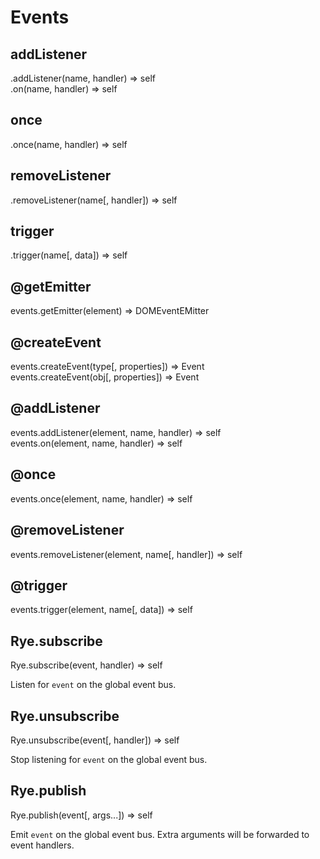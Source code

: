 Events
==================

addListener
------------------
<div class="api">
    .addListener(name, handler) <span>⇒ self</span><br>
    .on(name, handler) <span>⇒ self</span>
</div>


once
------------------
<div class="api">
    .once(name, handler) <span>⇒ self</span>
</div>


removeListener
------------------
<div class="api">
    .removeListener(name[, handler]) <span>⇒ self</span>
</div>


trigger
------------------
<div class="api">
    .trigger(name[, data]) <span>⇒ self</span>
</div>


@getEmitter
------------------
<div class="api">
    events.getEmitter(element) <span>⇒ DOMEventEMitter</span>
</div>


@createEvent
------------------
<div class="api">
    events.createEvent(type[, properties]) <span>⇒ Event</span><br>
    events.createEvent(obj[, properties]) <span>⇒ Event</span>
</div>


@addListener
------------------
<div class="api">
    events.addListener(element, name, handler) <span>⇒ self</span><br>
    events.on(element, name, handler) <span>⇒ self</span>
</div>


@once
------------------
<div class="api">
    events.once(element, name, handler) <span>⇒ self</span>
</div>


@removeListener
------------------
<div class="api">
    events.removeListener(element, name[, handler]) <span>⇒ self</span>
</div>


@trigger
------------------
<div class="api">
    events.trigger(element, name[, data]) <span>⇒ self</span>
</div>


Rye.subscribe
------------------
<div class="api">
    Rye.subscribe(event, handler) <span>⇒ self</span>
</div>

Listen for `event` on the global event bus.


Rye.unsubscribe
------------------
<div class="api">
    Rye.unsubscribe(event[, handler]) <span>⇒ self</span>
</div>

Stop listening for `event` on the global event bus.


Rye.publish
------------------
<div class="api">
    Rye.publish(event[, args...]) <span>⇒ self</span>
</div>

Emit `event` on the global event bus. Extra arguments will be forwarded to event handlers.

